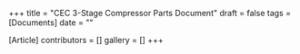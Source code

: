 +++
title = "CEC 3-Stage Compressor Parts Document"
draft = false
tags = [Documents]
date = ""

[Article]
contributors = []
gallery = []
+++